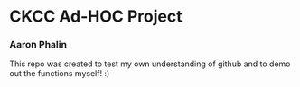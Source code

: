 # CKCC Ad-HOC Project
### Aaron Phalin 
This repo was created to test my own understanding of github and to demo out the functions myself! :) 

